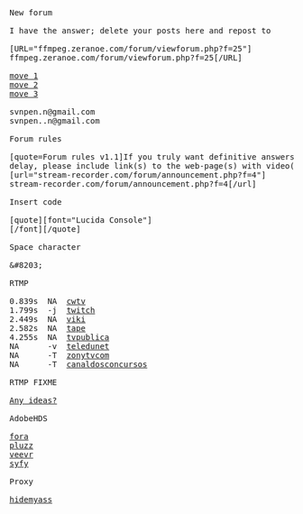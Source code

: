 <pre>

New forum

I have the answer; delete your posts here and repost to

[URL="ffmpeg.zeranoe.com/forum/viewforum.php?f=25"]
ffmpeg.zeranoe.com/forum/viewforum.php?f=25[/URL]

<a href=http://stream-recorder.com/forum/help-please-sniff-rtmp-dinozap-t15066.html>move 1</a>
<a href=http://stream-recorder.com/forum/play-fpt-vn-need-help-dumping-site-t15072.html>move 2</a>
<a href=http://stream-recorder.com/forum/cant-download-sites-advertisements-t15090.html>move 3</a>

svnpen.n@gmail.com
svnpen..n@gmail.com

Forum rules

[quote=Forum rules v1.1]If you truly want definitive answers quickly and without
delay, please include link(s) to the web-page(s) with video(s)[/quote]
[url="stream-recorder.com/forum/announcement.php?f=4"]
stream-recorder.com/forum/announcement.php?f=4[/url]

Insert code

[quote][font="Lucida Console"]
[/font][/quote]

Space character

&amp;#8203; <!--
&#8203;
-->

RTMP

0.839s  NA  <a href=http://cwtv.com/cw-video/the-next>cwtv</a>
1.799s  -j  <a href=http://de.twitch.tv>twitch</a>
2.449s  NA  <a href=http://viki.com/channels/5453-killer-k/videos/51483>viki</a>
2.582s  NA  <a href=http://tape.tv>tape</a>
4.255s  NA  <a href=http://tvpublica.com.ar/vivo>tvpublica</a>
NA      -v  <a href=http://teledunet.com>teledunet</a>
NA      -T  <a href=http://zonytvcom.info>zonytvcom</a>
NA      -T  <a href=http://canaldosconcursos.com.br/video_demo.php?id_cursos=3130>canaldosconcursos</a>

RTMP FIXME

<a href=http://stream-recorder.com/forum/any-ideas-t14924.html>Any ideas?</a>

AdobeHDS

<a href=http://fora.tv/2010/06/14/FedEx_CEO_Frederick_W_Smith_Delivering_Innovation>fora</a>
<a href=http://pluzz.fr/replay/1>pluzz</a>
<a href=http://veevr.com/videos/ASQNbfSS>veevr</a>
<a href=http://syfy.com/videos/Lost%20Girl>syfy</a>

Proxy

<a href=http://hidemyass.com/proxy-list>hidemyass</a>
</pre>
